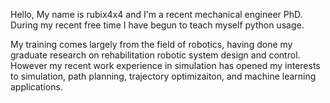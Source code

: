 Hello, My name is rubix4x4 and I'm a recent mechanical engineer PhD. During my recent free time I have begun to teach myself python usage.

My training comes largely from the field of robotics, having done my graduate research on rehabilitation robotic system design and control. However my recent work experience in simulation has opened my interests to simulation, path planning, trajectory optimizaiton, and machine learning applications.

<!---
rubix4x4/rubix4x4 is a ✨ special ✨ repository because its `README.md` (this file) appears on your GitHub profile.
You can click the Preview link to take a look at your changes.
--->
